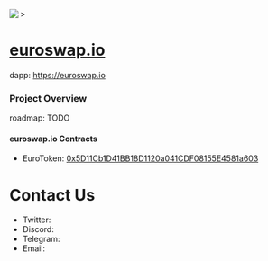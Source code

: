 <p><img src="https://euroswap.io/images/euro2.jpeg" align="left"> </p>>

# [euroswap.io](https://euroswap.io)
dapp: https://euroswap.io

### Project Overview

roadmap: TODO

#### euroswap.io Contracts
- EuroToken: [0x5D11Cb1D41BB18D1120a041CDF08155E4581a603](https://bscscan.com/address/0x5D11Cb1D41BB18D1120a041CDF08155E4581a603)

# Contact Us
- Twitter: 
- Discord: 
- Telegram: 
- Email: 

